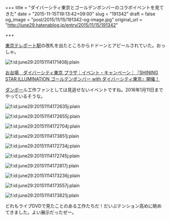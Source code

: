 +++
title = "ダイバーシティ東京とゴールデンボンバーのコラボイベントを見てきた"
date = "2015-11-15T19:13:42+09:00"
slug = "191342"
draft = false
og_image = "post/2015/11/15/191342-og-image.jpg"
original_url = "http://june29.hatenablog.jp/entry/2015/11/15/191342"

+++

<p><a class="keyword" href="http://d.hatena.ne.jp/keyword/%C5%EC%B5%FE%A5%C6%A5%EC%A5%DD%A1%BC%A5%C8%B1%D8">東京テレポート駅</a>の改札を出たところからドドーンとアピールされていた。おっしゃ。</p>

<p><span itemscope itemtype="http://schema.org/Photograph"><img src="/post/2015/11/15/191342-20151114171408.jpg" alt="f:id:june29:20151114171408j:plain" title="f:id:june29:20151114171408j:plain" class="hatena-fotolife" itemprop="image"></span></p>

<p><a href="http://www.divercity-tokyo.com/event/10313621_11053.html" title="「ダイバーシティ東京 プラザ」は、「劇場型都市空間」をコンセプトに、遊び、学び、くつろぎ、そして驚きや感動を体感いただけるような「東京、お台場の新名所」を目指します。">お台場　ダイバーシティ東京 プラザ｜イベント・キャンペーン｜『SHINING STAR ILLUMINATION ゴールデンボンバー with ダイバーシティ東京』開催！</a></p>

<p><a class="keyword" href="http://d.hatena.ne.jp/keyword/%A5%C0%A5%F3%A5%DC%A1%BC">ダンボー</a>ル工作ファンとしては見逃せないイベントですね。2016年1月11日までやっているそうな。</p>

<p><span itemscope itemtype="http://schema.org/Photograph"><img src="/post/2015/11/15/191342-20151114172635.jpg" alt="f:id:june29:20151114172635j:plain" title="f:id:june29:20151114172635j:plain" class="hatena-fotolife" itemprop="image"></span></p>

<p><span itemscope itemtype="http://schema.org/Photograph"><img src="/post/2015/11/15/191342-20151114172655.jpg" alt="f:id:june29:20151114172655j:plain" title="f:id:june29:20151114172655j:plain" class="hatena-fotolife" itemprop="image"></span></p>

<p><span itemscope itemtype="http://schema.org/Photograph"><img src="/post/2015/11/15/191342-20151114172704.jpg" alt="f:id:june29:20151114172704j:plain" title="f:id:june29:20151114172704j:plain" class="hatena-fotolife" itemprop="image"></span></p>

<p><span itemscope itemtype="http://schema.org/Photograph"><img src="/post/2015/11/15/191342-20151114173851.jpg" alt="f:id:june29:20151114173851j:plain" title="f:id:june29:20151114173851j:plain" class="hatena-fotolife" itemprop="image"></span></p>

<p><span itemscope itemtype="http://schema.org/Photograph"><img src="/post/2015/11/15/191342-20151114172734.jpg" alt="f:id:june29:20151114172734j:plain" title="f:id:june29:20151114172734j:plain" class="hatena-fotolife" itemprop="image"></span></p>

<p><span itemscope itemtype="http://schema.org/Photograph"><img src="/post/2015/11/15/191342-20151114172745.jpg" alt="f:id:june29:20151114172745j:plain" title="f:id:june29:20151114172745j:plain" class="hatena-fotolife" itemprop="image"></span></p>

<p><span itemscope itemtype="http://schema.org/Photograph"><img src="/post/2015/11/15/191342-20151114172817.jpg" alt="f:id:june29:20151114172817j:plain" title="f:id:june29:20151114172817j:plain" class="hatena-fotolife" itemprop="image"></span></p>

<p><span itemscope itemtype="http://schema.org/Photograph"><img src="/post/2015/11/15/191342-20151114173236.jpg" alt="f:id:june29:20151114173236j:plain" title="f:id:june29:20151114173236j:plain" class="hatena-fotolife" itemprop="image"></span></p>

<p><span itemscope itemtype="http://schema.org/Photograph"><img src="/post/2015/11/15/191342-20151114173557.jpg" alt="f:id:june29:20151114173557j:plain" title="f:id:june29:20151114173557j:plain" class="hatena-fotolife" itemprop="image"></span></p>

<p><span itemscope itemtype="http://schema.org/Photograph"><img src="/post/2015/11/15/191342-20151114173821.jpg" alt="f:id:june29:20151114173821j:plain" title="f:id:june29:20151114173821j:plain" class="hatena-fotolife" itemprop="image"></span></p>

<p>どれもライブDVDで見たことのある工作たちだ！だいぶテンション高めに眺めてきました。よい展示だったぜー。</p>